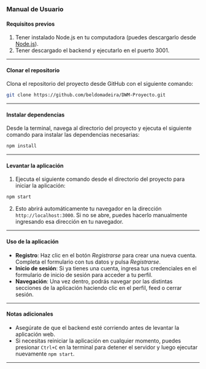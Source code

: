 ### Manual de Usuario 

#### **Requisitos previos**
1. Tener instalado Node.js en tu computadora (puedes descargarlo desde [Node.js](https://nodejs.org)).
2. Tener descargado el backend y ejecutarlo en el puerto 3001.

---

#### **Clonar el repositorio**
Clona el repositorio del proyecto desde GitHub con el siguiente comando:

```bash
git clone https://github.com/beldomadeira/DWM-Proyecto.git
```

---

#### **Instalar dependencias**
Desde la terminal, navega al directorio del proyecto y ejecuta el siguiente comando para instalar las dependencias necesarias:

```bash
npm install
```

---

#### **Levantar la aplicación**
1. Ejecuta el siguiente comando desde el directorio del proyecto para iniciar la aplicación:

```bash
npm start
```

2. Esto abrirá automáticamente tu navegador en la dirección `http://localhost:3000`. Si no se abre, puedes hacerlo manualmente ingresando esa dirección en tu navegador.

---

#### **Uso de la aplicación**
- **Registro**: Haz clic en el botón *Registrarse* para crear una nueva cuenta. Completa el formulario con tus datos y pulsa *Registrarse*.
- **Inicio de sesión**: Si ya tienes una cuenta, ingresa tus credenciales en el formulario de inicio de sesión para acceder a tu perfil.
- **Navegación**: Una vez dentro, podrás navegar por las distintas secciones de la aplicación haciendo clic en el perfil, feed o cerrar sesión.

---

#### **Notas adicionales**
- Asegúrate de que el backend esté corriendo antes de levantar la aplicación web.
- Si necesitas reiniciar la aplicación en cualquier momento, puedes presionar `Ctrl+C` en la terminal para detener el servidor y luego ejecutar nuevamente `npm start`.

---
